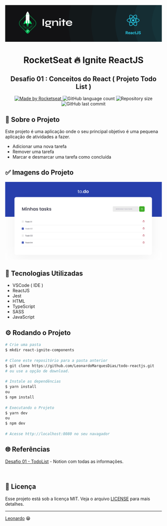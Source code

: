 <div align="center">
  <img src="./assets/ignite.png">
</div>

<h1 align="center"> RocketSeat 🔥 Ignite ReactJS </h1>

<h2 align="center"> Desafio 01 : Conceitos do React ( Projeto Todo List ) </h2>

<p align="center">
  <a href="https://rocketseat.com.br">
    <img alt="Made by Rocketseat" src="https://img.shields.io/badge/made%20by-Rocketseat-%2306b656?style=flat-square">
  </a>
  <img alt="GitHub language count" src="https://img.shields.io/github/languages/count/brunoemferreira/rocketseat-ignite-react-desafio-componentizando-a-aplicacao?color=%2304D361?style=flat-square">
  <img alt="Repository size" src="https://img.shields.io/github/repo-size/brunoemferreira/rocketseat-ignite-react-desafio-componentizando-a-aplicacao?style=flat-square">
  <img alt="GitHub last commit" src="https://img.shields.io/github/last-commit/brunoemferreira/rocketseat-ignite-react-desafio-componentizando-a-aplicacao?style=flat-square">
</p>

## 🚀 Sobre o Projeto
Este projeto é uma aplicação onde o seu principal objetivo é uma pequena aplicação de atividades a fazer.

- Adicionar uma nova tarefa
- Remover uma tarefa
- Marcar e desmarcar uma tarefa como concluída   

## ✅ Imagens do Projeto

<div align="center">
   <img src="./assets/todo.png" alt="imagem do Projeto"/> 
   </br>
</div>

## 🧰 Tecnologias Utilizadas
* VSCode ( IDE )
* ReactJS
* Jest
* HTML
* TypeScript
* SASS
* JavaScript

## ⚙️ Rodando o Projeto
```bash
# Crie uma pasta 
$ mkdir react-ignite-components

# Clone este repositório para a pasta anterior
$ git clone https://github.com/LeonardoMarquesDias/todo-reactjs.git
# ou use a opção de download.

# Instale as dependências
$ yarn install
ou
$ npm install

# Executando o Projeto
$ yarn dev 
ou
$ npm dev

# Acesse http://localhost:8080 no seu navagador
```
## 🌐 Referências

[Desafio 01 - TodoList](https://www.notion.so/Desafio-01-Conceitos-do-React-51e4099a6e2f4d4bae94f9fe75bb769d) - Notion com todas as informações.

<br>

## 📝 Licença

Esse projeto está sob a licença MIT. Veja o arquivo [LICENSE](/LICENSE) para mais detalhes.

---

[Leonardo](https://github.com/LeonardoMarquesDias) 😁


